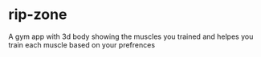 # rip-zone
A gym app with 3d body showing the muscles you trained and helpes you train each muscle based on your prefrences

